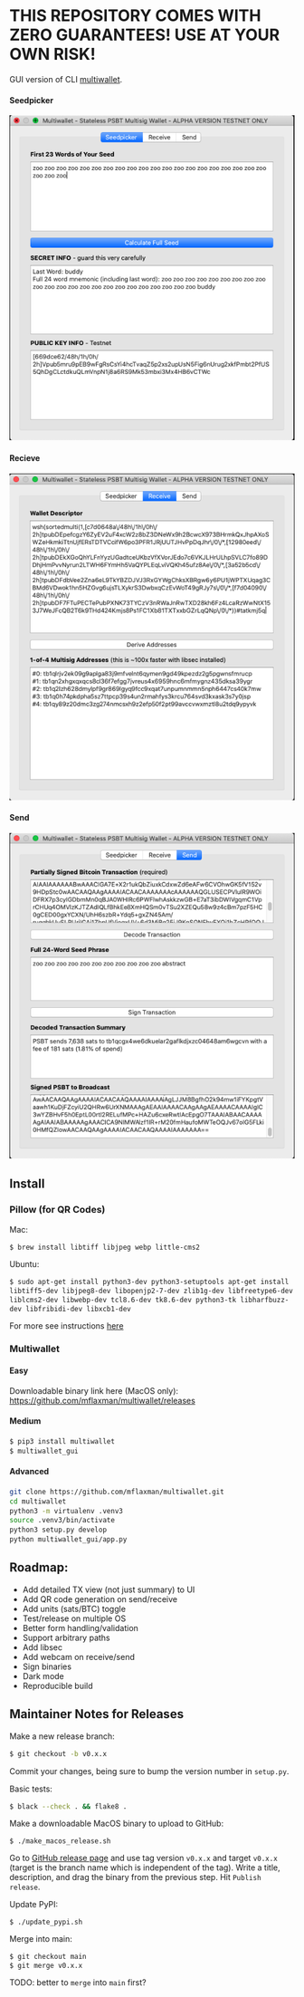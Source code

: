 # THIS REPOSITORY COMES WITH ZERO GUARANTEES! USE AT YOUR OWN RISK!

GUI version of CLI [multiwallet](https://twitter.com/mflaxman/status/1321503036724989952).

#### Seedpicker
![](https://raw.githubusercontent.com/mflaxman/multiwallet/main/images/seedpicker.png)

#### Recieve
![](https://raw.githubusercontent.com/mflaxman/multiwallet/main/images/receive.png)

#### Send
![](https://raw.githubusercontent.com/mflaxman/multiwallet/main/images/send.png)

## Install

### Pillow (for QR Codes)

Mac:
```
$ brew install libtiff libjpeg webp little-cms2
```

Ubuntu:
```
$ sudo apt-get install python3-dev python3-setuptools apt-get install libtiff5-dev libjpeg8-dev libopenjp2-7-dev zlib1g-dev libfreetype6-dev liblcms2-dev libwebp-dev tcl8.6-dev tk8.6-dev python3-tk libharfbuzz-dev libfribidi-dev libxcb1-dev
```

For more see instructions [here](https://pillow.readthedocs.io/en/latest/installation.html)

### Multiwallet

#### Easy
Downloadable binary link here (MacOS only):  
<https://github.com/mflaxman/multiwallet/releases>

#### Medium
```bash
$ pip3 install multiwallet
$ multiwallet_gui
```

#### Advanced
```bash
git clone https://github.com/mflaxman/multiwallet.git
cd multiwallet
python3 -m virtualenv .venv3
source .venv3/bin/activate
python3 setup.py develop
python multiwallet_gui/app.py 
```

## Roadmap:
* Add detailed TX view (not just summary) to UI
* Add QR code generation on send/receive
* Add units (sats/BTC) toggle
* Test/release on multiple OS
* Better form handling/validation
* Support arbitrary paths
* Add libsec
* Add webcam on receive/send
* Sign binaries
* Dark mode
* Reproducible build

## Maintainer Notes for Releases

Make a new release branch:
```bash
$ git checkout -b v0.x.x
```

Commit your changes, being sure to bump the version number in `setup.py`.

Basic tests:
```bash
$ black --check . && flake8 .
```

Make a downloadable MacOS binary to upload to GitHub:
```
$ ./make_macos_release.sh 
```

Go to [GitHub release page](https://github.com/mflaxman/multiwallet/releases/new) and use tag version `v0.x.x` and target `v0.x.x` (target is the branch name which is independent of the tag).
Write a title, description, and drag the binary from the previous step.
Hit `Publish release`.

Update PyPI:
```
$ ./update_pypi.sh
```

Merge into main:
```
$ git checkout main
$ git merge v0.x.x
```
TODO: better to `merge` into `main` first?
